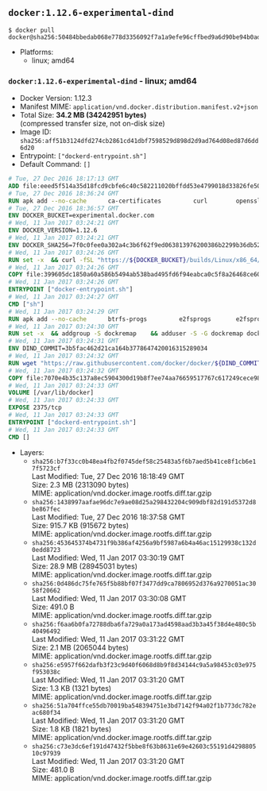 ## `docker:1.12.6-experimental-dind`

```console
$ docker pull docker@sha256:50484bbedab068e778d3356092f7a1a9efe96cffbed9a6d90be94b0ada81815f
```

-	Platforms:
	-	linux; amd64

### `docker:1.12.6-experimental-dind` - linux; amd64

-	Docker Version: 1.12.3
-	Manifest MIME: `application/vnd.docker.distribution.manifest.v2+json`
-	Total Size: **34.2 MB (34242951 bytes)**  
	(compressed transfer size, not on-disk size)
-	Image ID: `sha256:aff51b3124dfd274cb2861cd41dbf7598529d898d2d9ad764d08ed87d6dd6d20`
-	Entrypoint: `["dockerd-entrypoint.sh"]`
-	Default Command: `[]`

```dockerfile
# Tue, 27 Dec 2016 18:17:13 GMT
ADD file:eeed5f514a35d18fcd9cbfe6c40c582211020bffdd53e4799018d33826fe5067 in / 
# Tue, 27 Dec 2016 18:36:24 GMT
RUN apk add --no-cache 		ca-certificates 		curl 		openssl
# Tue, 27 Dec 2016 18:36:57 GMT
ENV DOCKER_BUCKET=experimental.docker.com
# Wed, 11 Jan 2017 03:24:21 GMT
ENV DOCKER_VERSION=1.12.6
# Wed, 11 Jan 2017 03:24:21 GMT
ENV DOCKER_SHA256=7f0c0fee0a302a4c3b6f62f9ed063813976200386b2299b36db52a6b67994674
# Wed, 11 Jan 2017 03:24:26 GMT
RUN set -x 	&& curl -fSL "https://${DOCKER_BUCKET}/builds/Linux/x86_64/docker-${DOCKER_VERSION}.tgz" -o docker.tgz 	&& echo "${DOCKER_SHA256} *docker.tgz" | sha256sum -c - 	&& tar -xzvf docker.tgz 	&& mv docker/* /usr/local/bin/ 	&& rmdir docker 	&& rm docker.tgz 	&& docker -v
# Wed, 11 Jan 2017 03:24:26 GMT
COPY file:399605dc1850a60a586b5494ab538bad495fd6f94eabca0c5f8a26468ce6030f in /usr/local/bin/ 
# Wed, 11 Jan 2017 03:24:26 GMT
ENTRYPOINT ["docker-entrypoint.sh"]
# Wed, 11 Jan 2017 03:24:27 GMT
CMD ["sh"]
# Wed, 11 Jan 2017 03:24:29 GMT
RUN apk add --no-cache 		btrfs-progs 		e2fsprogs 		e2fsprogs-extra 		iptables 		xfsprogs 		xz
# Wed, 11 Jan 2017 03:24:30 GMT
RUN set -x 	&& addgroup -S dockremap 	&& adduser -S -G dockremap dockremap 	&& echo 'dockremap:165536:65536' >> /etc/subuid 	&& echo 'dockremap:165536:65536' >> /etc/subgid
# Wed, 11 Jan 2017 03:24:31 GMT
ENV DIND_COMMIT=3b5fac462d21ca164b3778647420016315289034
# Wed, 11 Jan 2017 03:24:32 GMT
RUN wget "https://raw.githubusercontent.com/docker/docker/${DIND_COMMIT}/hack/dind" -O /usr/local/bin/dind 	&& chmod +x /usr/local/bin/dind
# Wed, 11 Jan 2017 03:24:32 GMT
COPY file:7070e4b35c137a8ec5904300d19b8f7ee74aa76659517767c617249cece98a4a in /usr/local/bin/ 
# Wed, 11 Jan 2017 03:24:33 GMT
VOLUME [/var/lib/docker]
# Wed, 11 Jan 2017 03:24:33 GMT
EXPOSE 2375/tcp
# Wed, 11 Jan 2017 03:24:33 GMT
ENTRYPOINT ["dockerd-entrypoint.sh"]
# Wed, 11 Jan 2017 03:24:33 GMT
CMD []
```

-	Layers:
	-	`sha256:b7f33cc0b48ea4fb2f0745def58c25483a5f6b7aed5b41ce8f1cb6e17f5723cf`  
		Last Modified: Tue, 27 Dec 2016 18:18:49 GMT  
		Size: 2.3 MB (2313090 bytes)  
		MIME: application/vnd.docker.image.rootfs.diff.tar.gzip
	-	`sha256:1438997aafae96dc7e9ae08d25a298432204c909dbf82d191d5372d8be867fec`  
		Last Modified: Tue, 27 Dec 2016 18:37:58 GMT  
		Size: 915.7 KB (915672 bytes)  
		MIME: application/vnd.docker.image.rootfs.diff.tar.gzip
	-	`sha256:453645374b4731f9b386af4256a9bf5987a6b4a46ac15129938c132d0edd8723`  
		Last Modified: Wed, 11 Jan 2017 03:30:19 GMT  
		Size: 28.9 MB (28945031 bytes)  
		MIME: application/vnd.docker.image.rootfs.diff.tar.gzip
	-	`sha256:0d486dc75fe765f5b88bf07f3477dd9ca7806952d376a9270051ac3058f20662`  
		Last Modified: Wed, 11 Jan 2017 03:30:08 GMT  
		Size: 491.0 B  
		MIME: application/vnd.docker.image.rootfs.diff.tar.gzip
	-	`sha256:f6aa6b0fa72788dba6fa729a0a173ad4598aad3b3a45f38d4e480c5b40496492`  
		Last Modified: Wed, 11 Jan 2017 03:31:22 GMT  
		Size: 2.1 MB (2065044 bytes)  
		MIME: application/vnd.docker.image.rootfs.diff.tar.gzip
	-	`sha256:e5957f662dafb3f23c9d40f6068d8b9f8d34144c9a5a98453c03e975f953038c`  
		Last Modified: Wed, 11 Jan 2017 03:31:20 GMT  
		Size: 1.3 KB (1321 bytes)  
		MIME: application/vnd.docker.image.rootfs.diff.tar.gzip
	-	`sha256:51a704ffce55db70019ba548394751e3bd7142f94a02f1b773dc782eac680f34`  
		Last Modified: Wed, 11 Jan 2017 03:31:20 GMT  
		Size: 1.8 KB (1821 bytes)  
		MIME: application/vnd.docker.image.rootfs.diff.tar.gzip
	-	`sha256:c73e3dc6ef191d47432f5bbe8f63b8631e69e42603c55191d429880510c97939`  
		Last Modified: Wed, 11 Jan 2017 03:31:20 GMT  
		Size: 481.0 B  
		MIME: application/vnd.docker.image.rootfs.diff.tar.gzip
